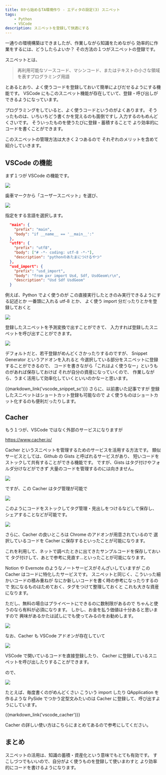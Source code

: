 ```yaml
---
title: 0から始めるTA環境作り - エディタの設定(3) スニペット
tags:
    - Python
    - VSCode
description: スニペットを登録して快適にする
---
```


一通りの環境構築はできましたが、作業しながら知識をためながら
効率的に作業をするには、どうしたらよいか？
その方法の１つがスニペットの登録です。

スニペットとは、

> 再利用可能なソースコード、マシンコード、またはテキストの小さな領域を表すプログラミング用語

とあるとおり、よく使うコードを登録しておいて簡単によびだせるようにする機能です。
VSCode にもこのスニペット機能が存在していて、登録・呼び出しができるようになっています。

プログラミングをしていると、よく使うコードというのがよくあります。
そうったものは、いちいちどう書くかを覚えるのも面倒ですし
入力するのもめんどくさいです。
そういったものを使うたびに登録・蓄積することで
より効率的にコードを書くことができます。

このスニペットの管理方法は大きく２つあるので
それぞれのメリットを含めて紹介していきます。

## VSCode の機能

まず１つが VSCode の機能です。

![](https://gyazo.com/9a3b901eb814d9948d04c89c9bb302af.png)

歯車マークから「ユーザースニペット」を選び、

![](https://gyazo.com/7eb0d991d36c327123c4124fbb2713c8.png)

指定をする言語を選択します。

```json
  "main": {
    "prefix": "main",
    "body": "if __name__ == '__main__':"
  },
  "utf8": {
    "prefix": "utf8",
    "body": ["# -*- coding: utf-8 -*-"],
    "description": "pythonのあたまにつけるやつ"
  },
  "usd_import": {
    "prefix": "usd_import",
    "body": "from pxr import Usd, Sdf, UsdGeom\r\n",
    "description": "Usd Sdf UsdGeom"
  }
```

例えば、Python でよく使うのが この直接実行したときのみ実行できるようにする記述とか
一番頭に入れる utf-8 とか、
よく使う import 分だったりとかを登録しておくと

![](https://gyazo.com/8b2f72d5269ea4a94634066f5af0aa03.gif)

登録したスニペットを予測変換で出すことができて、
入力すれば登録したスニペットを呼び出すことができます。

![](https://gyazo.com/006b7abde0612d025a261db87cdf8cc0.png)

デフォルトだと、若干登録がめんどくさかったりするのですが、
Snippet Generator というアドオンを入れると
今選択している部分をスニペットに登録することができるので、
コードを書きながら「これはよく使うなー」というものがあれば保存しておけば
それが自分の資産になっていくので、
作業しながら、うまく活用して効率化していくといいのかなーと思います。

{{markdown_link('vscode_snippet_sc')}}
さらに、以前書いた記事ですが
登録したスニペットはショートカット登録も可能なので
よく使うものはショートカット化するのも便利だったりします。

## Cacher

もう１つが、VSCode ではなく外部のサービスになりますが

https://www.cacher.io/

Cacher というスニペットを管理するためのサービスを活用する方法です。
類似サービスとしては、Github の Gists と呼ばれるサービスがあり、
短いコードをストックして共有することができる機能です。
ですが、Gists はタグ付けやフォルダ分けなどができず
大量のコードを管理するのには向きません。

![](https://gyazo.com/4b73ec2d4137ec4990bf30d51b282997.png)

ですが、この Cacher はタグ管理が可能で

![](https://gyazo.com/feada25c1e0c36988bed1d33815aeab1.png)

このようにコードをストックしてタグ管理・見出しをつけるなどして保存し、
シェアすることなどが可能です。

![](https://gyazo.com/2597988bb78e252ff4eec88e387b7c24.png)

さらに、Cacher の良いところは Chrome のアドオンが用意されているので
選択しているコードを Cacher に保存するといったことが可能になります。

これを利用して、ネットで調べたときに出てきたサンプルコードを保存しておいて
タグ付けして、あとで参考に見直す...といったことが可能になります。

Notion や Evernote のようなノートサービスがそんざいしていますが
この Cacher はコードに特化したサービスです。
スニペットと同じく、こういった細かいコードの積み重ねが
なにか新しいコードを書く時の参考になったりするので
気になるものはためておく、タグをつけて整理しておくと
これも大きな資産になります。

ただし、無料の場合はプライベートにできるのに数制限があるので
ちゃんと使うのなら有料が必須になります。
しかし、お金を払う価値は十分あると思いますので
興味があるかたは試しにでも使ってみるのをお勧めします。

![](https://gyazo.com/e03f71566061b1f77023f655d951103e.png)

なお、Cacher も VSCode アドオンが存在していて

![](https://gyazo.com/6085bad4761a428820b6824654094260.png)

VSCode で開いているコードを直接登録したり、
Cacher に登録しているスニペットを呼び出したりすることができます。

ので、

![](https://gyazo.com/899769f562d578762c8ef6584f6250f9.png)

たとえば、毎度書くのがめんどくさい こういう import したり QApplication を作るような
PySide でつかう定型文みたいのは Cacher に登録して、呼び出すようにしています。

{{markdown_link('vscode_cacher')}}

Cacher の詳しい使い方はこちらにまとめてあるので参考にしてください。

## まとめ

スニペットの活用は、知識の蓄積・資産化という意味でもとても有効です。
すこしづつでもいいので、自分がよく使うものを登録して使いまわすと
より効率的にコードを書けるようになります。
